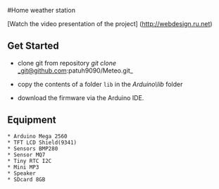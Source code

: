 #Home weather station


[Watch the video presentation of the project] (http://webdesign.ru.net)

## Get Started

   * clone git from repository _git_ _clone_ _git@github.com:patuh9090/Meteo.git_

   * copy the contents of a folder `lib` in the _Arduino\lib_ folder

   * download the firmware via the Arduino IDE.

 ## Equipment

 	* Arduino Mega 2560
 	* TFT LCD Shield(9341)
 	* Sensors BMP280
 	* Sensor MQ7
 	* Tiny RTC I2C
 	* Mini MP3
 	* Speaker
 	* SDcard 8GB